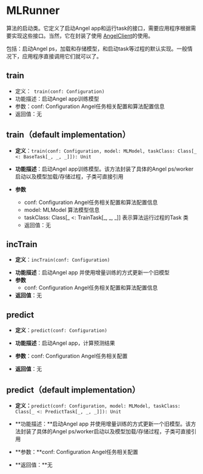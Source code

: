 # MLRunner
算法的启动类。它定义了启动Angel app和运行task的接口，需要应用程序根据需要实现这些接口。当然，它在封装了使用 [AngelClient](AngelClient.md)的使用。 

包括：启动Angel ps，加载和存储模型，和启动task等过程的默认实现。一般情况下，应用程序直接调用它们就可以了。

## train
- 定义：``` train(conf: Configuration)```
- 功能描述：启动Angel app训练模型
- 参数：conf: Configuration Angel任务相关配置和算法配置信息
- 返回值：无

## train（default implementation）

- **定义**：```train(conf: Configuration, model: MLModel, taskClass: Class[_ <: BaseTask[_, _, _]]): Unit```

- **功能描述**：启动Angel app训练模型。该方法封装了具体的Angel ps/worker启动以及模型加载/存储过程，子类可直接引用
- **参数**
	* conf: Configuration Angel任务相关配置和算法配置信息
	* model: MLModel 算法模型信息
	* taskClass: Class[_ <: TrainTask[_, _, _]] 表示算法运行过程的Task 类
	* 返回值：无

## incTrain
* **定义**：```incTrain(conf: Configuration)```
- **功能描述**：启动Angel app 并使用增量训练的方式更新一个旧模型
- **参数**
	- conf: Configuration Angel任务相关配置和算法配置信息
- **返回值**：无

## predict
- **定义**：```predict(conf: Configuration)```


- **功能描述**：启动Angel app，计算预测结果


- **参数**：conf: Configuration Angel任务相关配置


- **返回值**：无

## predict（default implementation）
- **定义：**```predict(conf: Configuration, model: MLModel, taskClass: Class[_ <: PredictTask[_, _, _]]): Unit```


- **功能描述：**启动Angel app 并使用增量训练的方式更新一个旧模型。该方法封装了具体的Angel ps/worker启动以及模型加载/存储过程，子类可直接引用


- **参数：**conf: Configuration Angel任务相关配置


- **返回值：**无